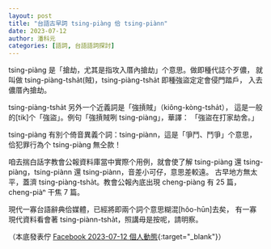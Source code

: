 ```yaml
---
layout: post
title: "台語古早詞 tsing-piàng 佮 tsing-piànn" 
date: 2023-07-12
author: 潘科元
categories: [語詞, 台語語詞探討]
---
```


tsing-piàng 是「搶劫，尤其是指攻入厝內搶劫」个意思。做即種代誌个歹儂，
就叫做 tsing-piàng-tsha̍t(賊)，tsing-piàng-tsha̍t 即種強盜定定會侵門踏戶，
入去儂厝內搶劫。

tsing-piàng-tsha̍t 另外一个近義詞是「強摃賊」（kiông-kòng-tsha̍t），
這是一般的\[tik\]个「強盜」。例句「強摃賊咧 tsing-piàng」，華譯：
「強盜在打家劫舍。」

tsing-piàng 有別个倚音異義个詞：tsing-piànn，這是「爭鬥、鬥爭」个意思，
佮犯罪行為个 tsing-piàng 無仝款！

咱去揣白話字教會公報資料庫當中實際个用例，就會使了解 tsing-piàng 還
tsing-piàng，tsing-piànn 還 tsing-piànn，音差小可仔，意思差較遠。
古早地方無太平，蓋濟 tsing-piàng-tsha̍t。教會公報內底出現 cheng-piàng
有 25 篇，cheng-piàⁿ 干焦 7 篇。

現代一寡台語辭典佮媒體，已經將即兩个詞个意思糊混\[hôo-hūn\]去矣，
有一寡現代資料看會著 tsing-piànn-tsha̍t，照講毋是按呢，請明察。

（本底發表佇 [Facebook 2023-07-12 個人動態](https://www.facebook.com/khoguan/posts/pfbid02tS9Z75roH9N27ZcuYTqm3Qz2e2GVnWai1N9UkkE5BJHVsnTsZgm7tGYpxZV6zA9pl){:target="_blank"}）
